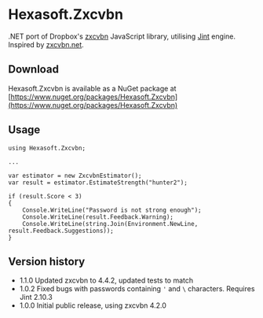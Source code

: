 Hexasoft.Zxcvbn
===============

.NET port of Dropbox's [zxcvbn](https://github.com/dropbox/zxcvbn) JavaScript library, utilising [Jint](https://github.com/sebastienros/jint) engine. Inspired by [zxcvbn.net](https://github.com/darcythomas/zxcvbn.net).


Download
--------
Hexasoft.Zxcvbn is available as a NuGet package at [https://www.nuget.org/packages/Hexasoft.Zxcvbn](https://www.nuget.org/packages/Hexasoft.Zxcvbn)


Usage
-----
    using Hexasoft.Zxcvbn;
    
    ...
    
    var estimator = new ZxcvbnEstimator();
    var result = estimator.EstimateStrength("hunter2");
    
    if (result.Score < 3)
    {
        Console.WriteLine("Password is not strong enough");
        Console.WriteLine(result.Feedback.Warning);
        Console.WriteLine(string.Join(Environment.NewLine, result.Feedback.Suggestions));
    }



Version history
---------------

- 1.1.0 Updated zxcvbn to 4.4.2, updated tests to match
- 1.0.2 Fixed bugs with passwords containing `'` and `\` characters. Requires Jint 2.10.3
- 1.0.0 Initial public release, using zxcvbn 4.2.0
